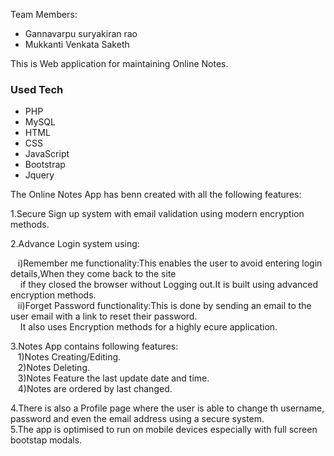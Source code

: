 Team Members:
* Gannavarpu suryakiran rao
* Mukkanti Venkata Saketh 

This is Web application for maintaining Online Notes.

### Used Tech
* PHP
* MySQL
* HTML 
* CSS
* JavaScript
* Bootstrap
* Jquery

The Online Notes App has benn created with all the following features:<br/>

1.Secure Sign up system with email validation using modern encryption methods.<br/>




2.Advance Login system using:<br/>

  &nbsp;&nbsp;&nbsp;i)Remember me functionality:This enables the user to avoid entering login details,When they come back to the site<br/>&nbsp;&nbsp;&nbsp;&nbsp;if they closed the browser without  Logging out.It is built using advanced encryption methods.<br/>
  &nbsp;&nbsp;&nbsp;ii)Forget Password functionality:This is done by sending an email to the user email with a link to reset their password.<br/>
  &nbsp;&nbsp;&nbsp;&nbsp;It also uses Encryption methods for a highly ecure application.<br/>


3.Notes App contains following features:<br/>
  &nbsp;&nbsp;&nbsp;1)Notes Creating/Editing.<br/>
  &nbsp;&nbsp;&nbsp;2)Notes Deleting.<br/>
  &nbsp;&nbsp;&nbsp;3)Notes Feature the last update date and time.<br/>
  &nbsp;&nbsp;&nbsp;4)Notes are ordered by last changed.<br/>

4.There is also a Profile page where the user is able to change th username, password and even the email address using a secure system.<br/>
5.The app is optimised to run on mobile devices especially with full screen bootstap modals.<br/>

